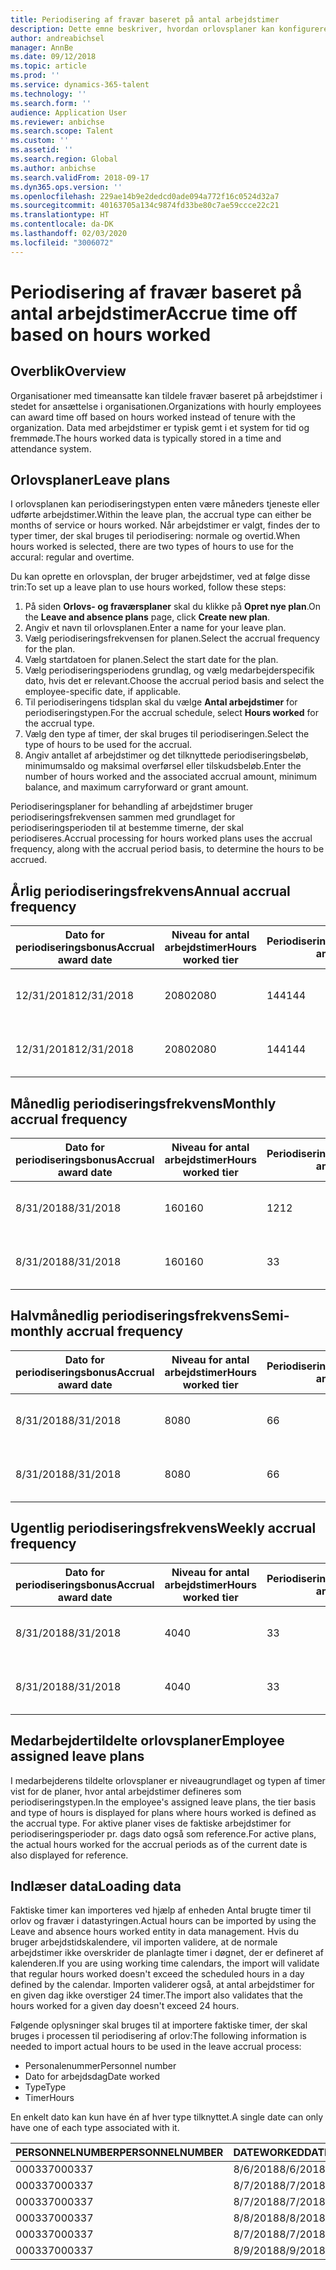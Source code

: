```yaml
---
title: Periodisering af fravær baseret på antal arbejdstimer
description: Dette emne beskriver, hvordan orlovsplaner kan konfigureres til at periodisere fravær baseret på timearbejde.
author: andreabichsel
manager: AnnBe
ms.date: 09/12/2018
ms.topic: article
ms.prod: ''
ms.service: dynamics-365-talent
ms.technology: ''
ms.search.form: ''
audience: Application User
ms.reviewer: anbichse
ms.search.scope: Talent
ms.custom: ''
ms.assetid: ''
ms.search.region: Global
ms.author: anbichse
ms.search.validFrom: 2018-09-17
ms.dyn365.ops.version: ''
ms.openlocfilehash: 229ae14b9e2dedcd0ade094a772f16c0524d32a7
ms.sourcegitcommit: 40163705a134c9874fd33be80c7ae59ccce22c21
ms.translationtype: HT
ms.contentlocale: da-DK
ms.lasthandoff: 02/03/2020
ms.locfileid: "3006072"
---
```

# <a name="accrue-time-off-based-on-hours-worked"></a><span data-ttu-id="81933-103">Periodisering af fravær baseret på antal arbejdstimer</span><span class="sxs-lookup"><span data-stu-id="81933-103">Accrue time off based on hours worked</span></span>

## <a name="overview"></a><span data-ttu-id="81933-104">Overblik</span><span class="sxs-lookup"><span data-stu-id="81933-104">Overview</span></span>

<span data-ttu-id="81933-105">Organisationer med timeansatte kan tildele fravær baseret på arbejdstimer i stedet for ansættelse i organisationen.</span><span class="sxs-lookup"><span data-stu-id="81933-105">Organizations with hourly employees can award time off based on hours worked instead of tenure with the organization.</span></span> <span data-ttu-id="81933-106">Data med arbejdstimer er typisk gemt i et system for tid og fremmøde.</span><span class="sxs-lookup"><span data-stu-id="81933-106">The hours worked data is typically stored in a time and attendance system.</span></span> 

## <a name="leave-plans"></a><span data-ttu-id="81933-107">Orlovsplaner</span><span class="sxs-lookup"><span data-stu-id="81933-107">Leave plans</span></span>

<span data-ttu-id="81933-108">I orlovsplanen kan periodiseringstypen enten være måneders tjeneste eller udførte arbejdstimer.</span><span class="sxs-lookup"><span data-stu-id="81933-108">Within the leave plan, the accrual type can either be months of service or hours worked.</span></span> <span data-ttu-id="81933-109">Når arbejdstimer er valgt, findes der to typer timer, der skal bruges til periodisering: normale og overtid.</span><span class="sxs-lookup"><span data-stu-id="81933-109">When hours worked is selected, there are two types of hours to use for the accural: regular and overtime.</span></span>

<span data-ttu-id="81933-110">Du kan oprette en orlovsplan, der bruger arbejdstimer, ved at følge disse trin:</span><span class="sxs-lookup"><span data-stu-id="81933-110">To set up a leave plan to use hours worked, follow these steps:</span></span>

1. <span data-ttu-id="81933-111">På siden **Orlovs- og fraværsplaner** skal du klikke på **Opret nye plan**.</span><span class="sxs-lookup"><span data-stu-id="81933-111">On the **Leave and absence plans** page, click **Create new plan**.</span></span>
2. <span data-ttu-id="81933-112">Angiv et navn til orlovsplanen.</span><span class="sxs-lookup"><span data-stu-id="81933-112">Enter a name for your leave plan.</span></span>
3. <span data-ttu-id="81933-113">Vælg periodiseringsfrekvensen for planen.</span><span class="sxs-lookup"><span data-stu-id="81933-113">Select the accrual frequency for the plan.</span></span>
5. <span data-ttu-id="81933-114">Vælg startdatoen for planen.</span><span class="sxs-lookup"><span data-stu-id="81933-114">Select the start date for the plan.</span></span>
6. <span data-ttu-id="81933-115">Vælg periodiseringsperiodens grundlag, og vælg medarbejderspecifik dato, hvis det er relevant.</span><span class="sxs-lookup"><span data-stu-id="81933-115">Choose the accrual period basis and select the employee-specific date, if applicable.</span></span>
7. <span data-ttu-id="81933-116">Til periodiseringens tidsplan skal du vælge **Antal arbejdstimer** for periodiseringstypen.</span><span class="sxs-lookup"><span data-stu-id="81933-116">For the accrual schedule, select **Hours worked** for the accrual type.</span></span>
8. <span data-ttu-id="81933-117">Vælg den type af timer, der skal bruges til periodiseringen.</span><span class="sxs-lookup"><span data-stu-id="81933-117">Select the type of hours to be used for the accrual.</span></span>
9. <span data-ttu-id="81933-118">Angiv antallet af arbejdstimer og det tilknyttede periodiseringsbeløb, minimumsaldo og maksimal overførsel eller tilskudsbeløb.</span><span class="sxs-lookup"><span data-stu-id="81933-118">Enter the number of hours worked and the associated accrual amount, minimum balance, and maximum carryforward or grant amount.</span></span>

<span data-ttu-id="81933-119">Periodiseringsplaner for behandling af arbejdstimer bruger periodiseringsfrekvensen sammen med grundlaget for periodiseringsperioden til at bestemme timerne, der skal periodiseres.</span><span class="sxs-lookup"><span data-stu-id="81933-119">Accrual processing for hours worked plans uses the accrual frequency, along with the accrual period basis, to determine the hours to be accrued.</span></span>

## <a name="annual-accrual-frequency"></a><span data-ttu-id="81933-120">Årlig periodiseringsfrekvens</span><span class="sxs-lookup"><span data-stu-id="81933-120">Annual accrual frequency</span></span>

| <span data-ttu-id="81933-121">Dato for periodiseringsbonus</span><span class="sxs-lookup"><span data-stu-id="81933-121">Accrual award date</span></span>    | <span data-ttu-id="81933-122">Niveau for antal arbejdstimer</span><span class="sxs-lookup"><span data-stu-id="81933-122">Hours worked tier</span></span>    | <span data-ttu-id="81933-123">Periodiseringsbeløb</span><span class="sxs-lookup"><span data-stu-id="81933-123">Accrual amount</span></span>        | <span data-ttu-id="81933-124">Datoer for antal arbejdstimer</span><span class="sxs-lookup"><span data-stu-id="81933-124">Hours worked dates</span></span>   | <span data-ttu-id="81933-125">Faktiske antal arbejdstimer</span><span class="sxs-lookup"><span data-stu-id="81933-125">Hours worked actuals</span></span>| <span data-ttu-id="81933-126">Bonus</span><span class="sxs-lookup"><span data-stu-id="81933-126">Award</span></span>               |
| --------------------- | -------------------- | --------------------- | -------------------- |-------------------- |-------------------- |
| <span data-ttu-id="81933-127">12/31/2018</span><span class="sxs-lookup"><span data-stu-id="81933-127">12/31/2018</span></span>            | <span data-ttu-id="81933-128">2080</span><span class="sxs-lookup"><span data-stu-id="81933-128">2080</span></span>                 | <span data-ttu-id="81933-129">144</span><span class="sxs-lookup"><span data-stu-id="81933-129">144</span></span>                   | <span data-ttu-id="81933-130">01-01-2018 til 31-12-2018</span><span class="sxs-lookup"><span data-stu-id="81933-130">1/1/2018-12/31/2018</span></span>  | <span data-ttu-id="81933-131">2085</span><span class="sxs-lookup"><span data-stu-id="81933-131">2085</span></span>                | <span data-ttu-id="81933-132">144</span><span class="sxs-lookup"><span data-stu-id="81933-132">144</span></span>                 |        
| <span data-ttu-id="81933-133">12/31/2018</span><span class="sxs-lookup"><span data-stu-id="81933-133">12/31/2018</span></span>            | <span data-ttu-id="81933-134">2080</span><span class="sxs-lookup"><span data-stu-id="81933-134">2080</span></span>                 | <span data-ttu-id="81933-135">144</span><span class="sxs-lookup"><span data-stu-id="81933-135">144</span></span>                   | <span data-ttu-id="81933-136">01-01-2018 til 31-12-2018</span><span class="sxs-lookup"><span data-stu-id="81933-136">1/1/2018-12/31/2018</span></span>  | <span data-ttu-id="81933-137">2000</span><span class="sxs-lookup"><span data-stu-id="81933-137">2000</span></span>                | <span data-ttu-id="81933-138">0</span><span class="sxs-lookup"><span data-stu-id="81933-138">0</span></span>                 |


## <a name="monthly-accrual-frequency"></a><span data-ttu-id="81933-139">Månedlig periodiseringsfrekvens</span><span class="sxs-lookup"><span data-stu-id="81933-139">Monthly accrual frequency</span></span>

| <span data-ttu-id="81933-140">Dato for periodiseringsbonus</span><span class="sxs-lookup"><span data-stu-id="81933-140">Accrual award date</span></span>    | <span data-ttu-id="81933-141">Niveau for antal arbejdstimer</span><span class="sxs-lookup"><span data-stu-id="81933-141">Hours worked tier</span></span>    | <span data-ttu-id="81933-142">Periodiseringsbeløb</span><span class="sxs-lookup"><span data-stu-id="81933-142">Accrual amount</span></span>        | <span data-ttu-id="81933-143">Datoer for antal arbejdstimer</span><span class="sxs-lookup"><span data-stu-id="81933-143">Hours worked dates</span></span>   | <span data-ttu-id="81933-144">Faktiske antal arbejdstimer</span><span class="sxs-lookup"><span data-stu-id="81933-144">Hours worked actuals</span></span>| <span data-ttu-id="81933-145">Bonus</span><span class="sxs-lookup"><span data-stu-id="81933-145">Award</span></span>               |
| --------------------- | -------------------- | --------------------- | -------------------- |-------------------- |-------------------- |
| <span data-ttu-id="81933-146">8/31/2018</span><span class="sxs-lookup"><span data-stu-id="81933-146">8/31/2018</span></span>             | <span data-ttu-id="81933-147">160</span><span class="sxs-lookup"><span data-stu-id="81933-147">160</span></span>                  | <span data-ttu-id="81933-148">12</span><span class="sxs-lookup"><span data-stu-id="81933-148">12</span></span>                    | <span data-ttu-id="81933-149">01-08-2018 til 31-08-2018</span><span class="sxs-lookup"><span data-stu-id="81933-149">8/1/2018-8/31/2018</span></span>   | <span data-ttu-id="81933-150">184</span><span class="sxs-lookup"><span data-stu-id="81933-150">184</span></span>                 | <span data-ttu-id="81933-151">12</span><span class="sxs-lookup"><span data-stu-id="81933-151">12</span></span>                  |        
| <span data-ttu-id="81933-152">8/31/2018</span><span class="sxs-lookup"><span data-stu-id="81933-152">8/31/2018</span></span>             | <span data-ttu-id="81933-153">160</span><span class="sxs-lookup"><span data-stu-id="81933-153">160</span></span>                  | <span data-ttu-id="81933-154">3</span><span class="sxs-lookup"><span data-stu-id="81933-154">3</span></span>                     | <span data-ttu-id="81933-155">01-08-2018 til 31-08-2018</span><span class="sxs-lookup"><span data-stu-id="81933-155">8/1/2018-8/31/2018</span></span>   | <span data-ttu-id="81933-156">184</span><span class="sxs-lookup"><span data-stu-id="81933-156">184</span></span>                 | <span data-ttu-id="81933-157">3</span><span class="sxs-lookup"><span data-stu-id="81933-157">3</span></span>                   |

## <a name="semi-monthly-accrual-frequency"></a><span data-ttu-id="81933-158">Halvmånedlig periodiseringsfrekvens</span><span class="sxs-lookup"><span data-stu-id="81933-158">Semi-monthly accrual frequency</span></span>

| <span data-ttu-id="81933-159">Dato for periodiseringsbonus</span><span class="sxs-lookup"><span data-stu-id="81933-159">Accrual award date</span></span>    | <span data-ttu-id="81933-160">Niveau for antal arbejdstimer</span><span class="sxs-lookup"><span data-stu-id="81933-160">Hours worked tier</span></span>    | <span data-ttu-id="81933-161">Periodiseringsbeløb</span><span class="sxs-lookup"><span data-stu-id="81933-161">Accrual amount</span></span>        | <span data-ttu-id="81933-162">Datoer for antal arbejdstimer</span><span class="sxs-lookup"><span data-stu-id="81933-162">Hours worked dates</span></span>   | <span data-ttu-id="81933-163">Faktiske antal arbejdstimer</span><span class="sxs-lookup"><span data-stu-id="81933-163">Hours worked actuals</span></span>| <span data-ttu-id="81933-164">Bonus</span><span class="sxs-lookup"><span data-stu-id="81933-164">Award</span></span>               |
| --------------------- | -------------------- | --------------------- | -------------------- |-------------------- |-------------------- |
| <span data-ttu-id="81933-165">8/31/2018</span><span class="sxs-lookup"><span data-stu-id="81933-165">8/31/2018</span></span>             | <span data-ttu-id="81933-166">80</span><span class="sxs-lookup"><span data-stu-id="81933-166">80</span></span>                   | <span data-ttu-id="81933-167">6</span><span class="sxs-lookup"><span data-stu-id="81933-167">6</span></span>                     | <span data-ttu-id="81933-168">16-08-2018 til 31-08-2018</span><span class="sxs-lookup"><span data-stu-id="81933-168">8/16/2018-8/31/2018</span></span>  | <span data-ttu-id="81933-169">81</span><span class="sxs-lookup"><span data-stu-id="81933-169">81</span></span>                  | <span data-ttu-id="81933-170">6</span><span class="sxs-lookup"><span data-stu-id="81933-170">6</span></span>                  |        
| <span data-ttu-id="81933-171">8/31/2018</span><span class="sxs-lookup"><span data-stu-id="81933-171">8/31/2018</span></span>             | <span data-ttu-id="81933-172">80</span><span class="sxs-lookup"><span data-stu-id="81933-172">80</span></span>                   | <span data-ttu-id="81933-173">6</span><span class="sxs-lookup"><span data-stu-id="81933-173">6</span></span>                     | <span data-ttu-id="81933-174">16-08-2018 til 31-08-2018</span><span class="sxs-lookup"><span data-stu-id="81933-174">8/16/2018-8/31/2018</span></span>  | <span data-ttu-id="81933-175">75</span><span class="sxs-lookup"><span data-stu-id="81933-175">75</span></span>                  | <span data-ttu-id="81933-176">0</span><span class="sxs-lookup"><span data-stu-id="81933-176">0</span></span>                   |

## <a name="weekly-accrual-frequency"></a><span data-ttu-id="81933-177">Ugentlig periodiseringsfrekvens</span><span class="sxs-lookup"><span data-stu-id="81933-177">Weekly accrual frequency</span></span>

| <span data-ttu-id="81933-178">Dato for periodiseringsbonus</span><span class="sxs-lookup"><span data-stu-id="81933-178">Accrual award date</span></span>    | <span data-ttu-id="81933-179">Niveau for antal arbejdstimer</span><span class="sxs-lookup"><span data-stu-id="81933-179">Hours worked tier</span></span>    | <span data-ttu-id="81933-180">Periodiseringsbeløb</span><span class="sxs-lookup"><span data-stu-id="81933-180">Accrual amount</span></span>        | <span data-ttu-id="81933-181">Datoer for antal arbejdstimer</span><span class="sxs-lookup"><span data-stu-id="81933-181">Hours worked dates</span></span>   | <span data-ttu-id="81933-182">Faktiske antal arbejdstimer</span><span class="sxs-lookup"><span data-stu-id="81933-182">Hours worked actuals</span></span>| <span data-ttu-id="81933-183">Bonus</span><span class="sxs-lookup"><span data-stu-id="81933-183">Award</span></span>               |
| --------------------- | -------------------- | --------------------- | -------------------- |-------------------- |-------------------- |
| <span data-ttu-id="81933-184">8/31/2018</span><span class="sxs-lookup"><span data-stu-id="81933-184">8/31/2018</span></span>             | <span data-ttu-id="81933-185">40</span><span class="sxs-lookup"><span data-stu-id="81933-185">40</span></span>                   | <span data-ttu-id="81933-186">3</span><span class="sxs-lookup"><span data-stu-id="81933-186">3</span></span>                     | <span data-ttu-id="81933-187">27-08-2018 til 31-08-2018</span><span class="sxs-lookup"><span data-stu-id="81933-187">8/27/2018-8/31/2018</span></span>  | <span data-ttu-id="81933-188">42</span><span class="sxs-lookup"><span data-stu-id="81933-188">42</span></span>                  | <span data-ttu-id="81933-189">3</span><span class="sxs-lookup"><span data-stu-id="81933-189">3</span></span>                  |        
| <span data-ttu-id="81933-190">8/31/2018</span><span class="sxs-lookup"><span data-stu-id="81933-190">8/31/2018</span></span>             | <span data-ttu-id="81933-191">40</span><span class="sxs-lookup"><span data-stu-id="81933-191">40</span></span>                   | <span data-ttu-id="81933-192">3</span><span class="sxs-lookup"><span data-stu-id="81933-192">3</span></span>                     | <span data-ttu-id="81933-193">27-08-2018 til 31-08-2018</span><span class="sxs-lookup"><span data-stu-id="81933-193">8/27/2018-8/31/2018</span></span>  | <span data-ttu-id="81933-194">35</span><span class="sxs-lookup"><span data-stu-id="81933-194">35</span></span>                  | <span data-ttu-id="81933-195">0</span><span class="sxs-lookup"><span data-stu-id="81933-195">0</span></span>                   |

## <a name="employee-assigned-leave-plans"></a><span data-ttu-id="81933-196">Medarbejdertildelte orlovsplaner</span><span class="sxs-lookup"><span data-stu-id="81933-196">Employee assigned leave plans</span></span>

<span data-ttu-id="81933-197">I medarbejderens tildelte orlovsplaner er niveaugrundlaget og typen af timer vist for de planer, hvor antal arbejdstimer defineres som periodiseringstypen.</span><span class="sxs-lookup"><span data-stu-id="81933-197">In the employee's assigned leave plans, the tier basis and type of hours is displayed for plans where hours worked is defined as the accrual type.</span></span> <span data-ttu-id="81933-198">For aktive planer vises de faktiske arbejdstimer for periodiseringsperioder pr. dags dato også som reference.</span><span class="sxs-lookup"><span data-stu-id="81933-198">For active plans, the actual hours worked for the accrual periods as of the current date is also displayed for reference.</span></span> 

## <a name="loading-data"></a><span data-ttu-id="81933-199">Indlæser data</span><span class="sxs-lookup"><span data-stu-id="81933-199">Loading data</span></span>

<span data-ttu-id="81933-200">Faktiske timer kan importeres ved hjælp af enheden Antal brugte timer til orlov og fravær i datastyringen.</span><span class="sxs-lookup"><span data-stu-id="81933-200">Actual hours can be imported by using the Leave and absence hours worked entity in data management.</span></span> <span data-ttu-id="81933-201">Hvis du bruger arbejdstidskalendere, vil importen validere, at de normale arbejdstimer ikke overskrider de planlagte timer i døgnet, der er defineret af kalenderen.</span><span class="sxs-lookup"><span data-stu-id="81933-201">If you are using working time calendars, the import will validate that regular hours worked doesn't exceed the scheduled hours in a day defined by the calendar.</span></span> <span data-ttu-id="81933-202">Importen validerer også, at antal arbejdstimer for en given dag ikke overstiger 24 timer.</span><span class="sxs-lookup"><span data-stu-id="81933-202">The import also validates that the hours worked for a given day doesn't exceed 24 hours.</span></span> 

<span data-ttu-id="81933-203">Følgende oplysninger skal bruges til at importere faktiske timer, der skal bruges i processen til periodisering af orlov:</span><span class="sxs-lookup"><span data-stu-id="81933-203">The following information is needed to import actual hours to be used in the leave accrual process:</span></span>

+ <span data-ttu-id="81933-204">Personalenummer</span><span class="sxs-lookup"><span data-stu-id="81933-204">Personnel number</span></span> 
+ <span data-ttu-id="81933-205">Dato for arbejdsdag</span><span class="sxs-lookup"><span data-stu-id="81933-205">Date worked</span></span>
+ <span data-ttu-id="81933-206">Type</span><span class="sxs-lookup"><span data-stu-id="81933-206">Type</span></span>
+ <span data-ttu-id="81933-207">Timer</span><span class="sxs-lookup"><span data-stu-id="81933-207">Hours</span></span>

<span data-ttu-id="81933-208">En enkelt dato kan kun have én af hver type tilknyttet.</span><span class="sxs-lookup"><span data-stu-id="81933-208">A single date can only have one of each type associated with it.</span></span>

| <span data-ttu-id="81933-209">PERSONNELNUMBER</span><span class="sxs-lookup"><span data-stu-id="81933-209">PERSONNELNUMBER</span></span>       | <span data-ttu-id="81933-210">DATEWORKED</span><span class="sxs-lookup"><span data-stu-id="81933-210">DATEWORKED</span></span>           | <span data-ttu-id="81933-211">TYPE</span><span class="sxs-lookup"><span data-stu-id="81933-211">TYPE</span></span>                  | <span data-ttu-id="81933-212">HOURS</span><span class="sxs-lookup"><span data-stu-id="81933-212">HOURS</span></span>                |
| --------------------- | -------------------- | --------------------- | -------------------- |
| <span data-ttu-id="81933-213">000337</span><span class="sxs-lookup"><span data-stu-id="81933-213">000337</span></span>                | <span data-ttu-id="81933-214">8/6/2018</span><span class="sxs-lookup"><span data-stu-id="81933-214">8/6/2018</span></span>             | <span data-ttu-id="81933-215">Regulær</span><span class="sxs-lookup"><span data-stu-id="81933-215">Regular</span></span>               | <span data-ttu-id="81933-216">8</span><span class="sxs-lookup"><span data-stu-id="81933-216">8</span></span>                    |       
| <span data-ttu-id="81933-217">000337</span><span class="sxs-lookup"><span data-stu-id="81933-217">000337</span></span>                | <span data-ttu-id="81933-218">8/7/2018</span><span class="sxs-lookup"><span data-stu-id="81933-218">8/7/2018</span></span>             | <span data-ttu-id="81933-219">Regulær</span><span class="sxs-lookup"><span data-stu-id="81933-219">Regular</span></span>               | <span data-ttu-id="81933-220">8</span><span class="sxs-lookup"><span data-stu-id="81933-220">8</span></span>                    |
| <span data-ttu-id="81933-221">000337</span><span class="sxs-lookup"><span data-stu-id="81933-221">000337</span></span>                | <span data-ttu-id="81933-222">8/7/2018</span><span class="sxs-lookup"><span data-stu-id="81933-222">8/7/2018</span></span>             | <span data-ttu-id="81933-223">Overtid</span><span class="sxs-lookup"><span data-stu-id="81933-223">Overtime</span></span>              | <span data-ttu-id="81933-224">3</span><span class="sxs-lookup"><span data-stu-id="81933-224">3</span></span>                    |
| <span data-ttu-id="81933-225">000337</span><span class="sxs-lookup"><span data-stu-id="81933-225">000337</span></span>                | <span data-ttu-id="81933-226">8/8/2018</span><span class="sxs-lookup"><span data-stu-id="81933-226">8/8/2018</span></span>             | <span data-ttu-id="81933-227">Regulær</span><span class="sxs-lookup"><span data-stu-id="81933-227">Regular</span></span>               | <span data-ttu-id="81933-228">8</span><span class="sxs-lookup"><span data-stu-id="81933-228">8</span></span>                    |
| <span data-ttu-id="81933-229">000337</span><span class="sxs-lookup"><span data-stu-id="81933-229">000337</span></span>                | <span data-ttu-id="81933-230">8/7/2018</span><span class="sxs-lookup"><span data-stu-id="81933-230">8/7/2018</span></span>             | <span data-ttu-id="81933-231">Regulær</span><span class="sxs-lookup"><span data-stu-id="81933-231">Regular</span></span>               | <span data-ttu-id="81933-232">8</span><span class="sxs-lookup"><span data-stu-id="81933-232">8</span></span>                    |
| <span data-ttu-id="81933-233">000337</span><span class="sxs-lookup"><span data-stu-id="81933-233">000337</span></span>                | <span data-ttu-id="81933-234">8/9/2018</span><span class="sxs-lookup"><span data-stu-id="81933-234">8/9/2018</span></span>             | <span data-ttu-id="81933-235">Regulær</span><span class="sxs-lookup"><span data-stu-id="81933-235">Regular</span></span>               | <span data-ttu-id="81933-236">8</span><span class="sxs-lookup"><span data-stu-id="81933-236">8</span></span>                    |
